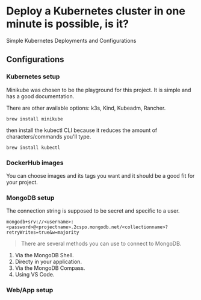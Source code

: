 # Deploy a Kubernetes cluster in one minute is possible, is it?
Simple Kubernetes Deployments and Configurations

## Configurations

### Kubernetes setup

Minikube was chosen to be the playground for this project. It is simple and has a good documentation. 

There are other available options: k3s, Kind, Kubeadm, Rancher.

`brew install minikube`

then install the kubectl CLI because it reduces the amount of characters/commands you'll type.

`brew install kubectl`

### DockerHub images

You can choose images and its tags you want and it should be a good fit for your project.

### MongoDB setup

The connection string is supposed to be secret and specific to a user.

`mongodb+srv://<username>:<password>@<projectname>.2cspo.mongodb.net/<collectionname>?retryWrites=true&w=majority`

> There are several methods you can use to connect to MongoDB.

1. Via the MongoDB Shell.
2. Directy in your application.
3. Via the MongoDB Compass.
4. Using VS Code.

### Web/App setup
